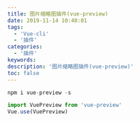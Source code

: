```yaml
---
title: 图片缩略图插件(vue-preview)
date: 2019-11-14 10:40:01
tags:
  - 'Vue-cli'
  - '插件'
categories:
  - '插件'
keywords:
description: '图片缩略图插件(vue-preview)'
toc: false
---
```


``` js
npm i vue-preview -s
```

``` js
import VuePreview from 'vue-preview'
Vue.use(VuePreview)
```
